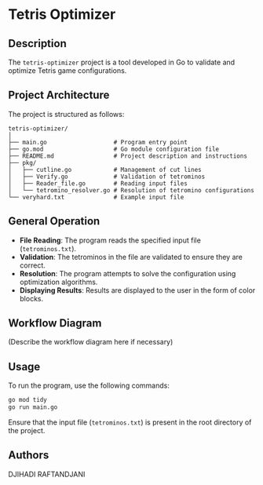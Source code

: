 
# Tetris Optimizer
## Description
The `tetris-optimizer` project is a tool developed in Go to validate and optimize Tetris game configurations.

## Project Architecture
The project is structured as follows:

```
tetris-optimizer/
│
├── main.go                   # Program entry point
├── go.mod                    # Go module configuration file
├── README.md                 # Project description and instructions
├── pkg/
│   ├── cutline.go            # Management of cut lines
│   ├── Verify.go             # Validation of tetrominos
│   ├── Reader_file.go        # Reading input files
│   └── tetromino_resolver.go # Resolution of tetromino configurations
└── veryhard.txt              # Example input file
```

## General Operation
- **File Reading**: The program reads the specified input file (`tetrominos.txt`).
- **Validation**: The tetrominos in the file are validated to ensure they are correct.
- **Resolution**: The program attempts to solve the configuration using optimization algorithms.
- **Displaying Results**: Results are displayed to the user in the form of color blocks.

## Workflow Diagram
(Describe the workflow diagram here if necessary)

## Usage
To run the program, use the following commands:

```bash
go mod tidy
go run main.go
```

Ensure that the input file (`tetrominos.txt`) is present in the root directory of the project.

## Authors
DJIHADI RAFTANDJANI
